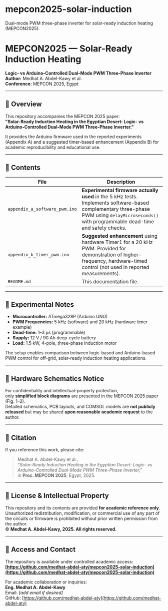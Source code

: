 # mepcon2025-solar-induction
Dual-mode PWM three-phase inverter for solar-ready induction heating (MEPCON2025).
# MEPCON2025 — Solar-Ready Induction Heating  
**Logic- vs Arduino-Controlled Dual-Mode PWM Three-Phase Inverter**  
**Author:** Medhat A. Abdel-Kawy et al.  
**Conference:** MEPCON 2025, Egypt  

---

## 🔹 Overview
This repository accompanies the MEPCON 2025 paper:  
**"Solar-Ready Induction Heating in the Egyptian Desert: Logic- vs Arduino-Controlled Dual-Mode PWM Three-Phase Inverter."**

It provides the Arduino firmware used in the reported experiments (Appendix A) and a suggested timer-based enhancement (Appendix B) for academic reproducibility and educational use.

---

## 🔹 Contents

| File | Description |
|------|--------------|
| `appendix_a_software_pwm.ino` | **Experimental firmware actually used** in the 5 kHz tests. Implements software-based complementary three-phase PWM using `delayMicroseconds()` with programmable dead-time and safety checks. |
| `appendix_b_timer_pwm.ino` | **Suggested enhancement** using hardware Timer1 for a 20 kHz PWM. Provided for demonstration of higher-frequency, hardware-timed control (not used in reported measurements). |
| `README.md` | This documentation file. |

---

## 🔹 Experimental Notes
- **Microcontroller:** ATmega328P (Arduino UNO)  
- **PWM Frequencies:** 5 kHz (software) and 20 kHz (hardware timer example)  
- **Dead-time:** 1–3 µs (programmable)  
- **Supply:** 12 V / 90 Ah deep-cycle battery  
- **Load:** 1.5 kW, 4-pole, three-phase induction motor  

The setup enables comparison between logic-based and Arduino-based PWM control for off-grid, solar-ready induction heating applications.

---

## 🔹 Hardware Schematics Notice
For confidentiality and intellectual-property protection,  
only **simplified block diagrams** are presented in the MEPCON 2025 paper (Fig. 1–2).  
Detailed schematics, PCB layouts, and COMSOL models are **not publicly released** but may be shared **upon reasonable academic request** to the author.

---

## 🔹 Citation
If you reference this work, please cite:

> Medhat A. Abdel-Kawy et al.,  
> *"Solar-Ready Induction Heating in the Egyptian Desert: Logic- vs Arduino-Controlled Dual-Mode PWM Three-Phase Inverter,"*  
> in **Proc. MEPCON 2025**, Egypt, 2025.

---

## 🔹 License & Intellectual Property
This repository and its contents are provided **for academic reference only**.  
Unauthorized redistribution, modification, or commercial use of any part of the circuits or firmware is prohibited without prior written permission from the author.  
© **Medhat A. Abdel-Kawy, 2025. All rights reserved.**

---

## 🔹 Access and Contact
The repository is available under controlled academic access:  
**[https://github.com/medhat-abdel-aty/mepcon2025-solar-induction](https://github.com/medhat-abdel-aty/mepcon2025-solar-induction)**  

For academic collaboration or inquiries:  
**Eng. Medhat A. Abdel-Kawy**  
Email: *[add email if desired]*  
GitHub: [https://github.com/medhat-abdel-aty](https://github.com/medhat-abdel-aty)
